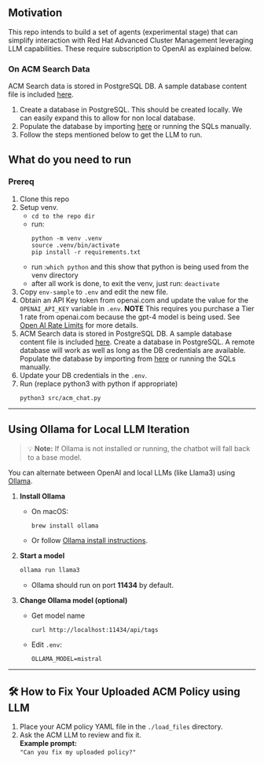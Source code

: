 ## Motivation

This repo intends to build a set of agents (experimental stage) that can simplify interaction with Red Hat Advanced Cluster Management leveraging LLM capabilities. These require subscription to OpenAI as explained below. 

### On ACM Search Data
ACM Search data is stored in PostgreSQL DB. A sample database content file is included [here](./data/search_load.sql).
1. Create a database in PostgreSQL. This should be created locally. We can easily expand this to allow for non local database.
1. Populate the database by importing [here](./data/search_load.sql) or running the SQLs manually.
1. Follow the steps mentioned below to get the LLM to run.

## What do you need to run
### Prereq
1. Clone this repo
1. Setup venv.
    - `cd to the repo dir`
    - run: 
        ```
        python -m venv .venv
        source .venv/bin/activate
        pip install -r requirements.txt
        ```
    - run :`which python` and this show that python is being used from the venv directory
    - after all work is done, to exit the venv, just run: `deactivate`
1. Copy `env-sample` to `.env` and edit the new file.
1. Obtain an API Key token from openai.com and update the value for the `OPENAI_API_KEY` variable in `.env`. **NOTE** This requires you purchase a Tier 1 rate from openai.com because the gpt-4 model is being used.  See [Open AI Rate Limits](https://platform.openai.com/docs/guides/rate-limits/usage-tiers?context=tier-one) for more details.
1. ACM Search data is stored in PostgreSQL DB. A sample database content file is included [here](./data/search_load.sql).
Create a database in PostgreSQL. A remote database will work as well as long as the DB credentials are available.
Populate the database by importing from [here](./data/search_load.sql) or running the SQLs manually.
1. Update your DB credentials in the `.env`.
1. Run (replace python3 with python if appropriate)
    ```
    python3 src/acm_chat.py
    ```
---

## Using Ollama for Local LLM Iteration

> 💡 **Note:** If Ollama is not installed or running, the chatbot will fall back to a base model.

You can alternate between OpenAI and local LLMs (like Llama3) using [Ollama](https://ollama.com/).

1. **Install Ollama**
    - On macOS:
      ```bash
      brew install ollama
      ```
    - Or follow [Ollama install instructions](https://ollama.com/download).

2. **Start a model**
    ```bash
    ollama run llama3
    ```
    - Ollama should run on port **11434** by default.

3. **Change Ollama model (optional)**
    - Get model name
      ```
      curl http://localhost:11434/api/tags
      ```
    - Edit `.env`:
      ```
      OLLAMA_MODEL=mistral
      ```

---
## 🛠️ How to Fix Your Uploaded ACM Policy using LLM

1. Place your ACM policy YAML file in the `./load_files` directory.
2. Ask the ACM LLM to review and fix it.  
   **Example prompt:**  
   `"Can you fix my uploaded policy?"`
